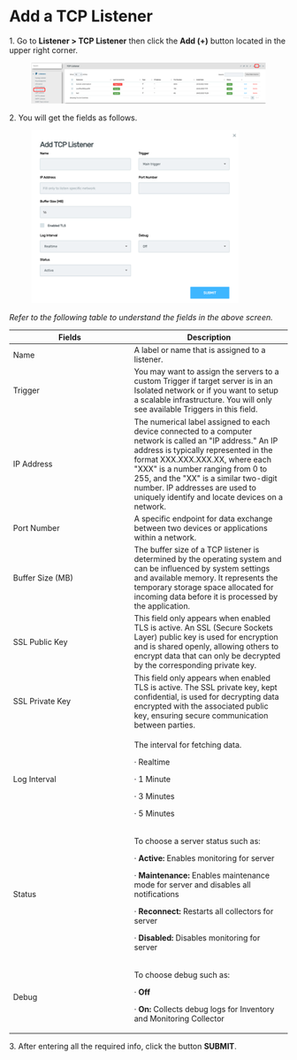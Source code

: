 # Add a TCP Listener

1\.      Go to **Listener > TCP Listener** then click the **Add (+)** button located in the upper right corner.&#x20;

<figure><img src="../../../../.gitbook/assets/image (306).png" alt=""><figcaption></figcaption></figure>

2\.      You will get the fields as follows.

<div align="left">

<figure><img src="../../../../.gitbook/assets/image (307).png" alt="" width="375"><figcaption></figcaption></figure>

</div>

_Refer to the following table to understand the fields in the above screen._&#x20;

<table><thead><tr><th width="205">Fields</th><th>Description</th></tr></thead><tbody><tr><td>Name </td><td>A label or name that is assigned to a listener. </td></tr><tr><td>Trigger</td><td>You may want to assign the servers to a custom Trigger if target server is in an Isolated network or if you want to setup a scalable infrastructure. You will only see available Triggers in this field.</td></tr><tr><td>IP Address </td><td>The numerical label assigned to each device connected to a computer network is called an "IP address." An IP address is typically represented in the format XXX.XXX.XXX.XX, where each "XXX" is a number ranging from 0 to 255, and the "XX" is a similar two-digit number. IP addresses are used to uniquely identify and locate devices on a network. </td></tr><tr><td>Port Number </td><td> A specific endpoint for data exchange between two devices or applications within a network. </td></tr><tr><td>Buffer Size (MB)</td><td>The buffer size of a TCP listener is determined by the operating system and can be influenced by system settings and available memory. It represents the temporary storage space allocated for incoming data before it is processed by the application.</td></tr><tr><td>SSL Public Key</td><td>This field only appears when enabled TLS is active. An SSL (Secure Sockets Layer) public key is used for encryption and is shared openly, allowing others to encrypt data that can only be decrypted by the corresponding private key.</td></tr><tr><td>SSL Private Key</td><td>This field only appears when enabled TLS is active. The SSL private key, kept confidential, is used for decrypting data encrypted with the associated public key, ensuring secure communication between parties.</td></tr><tr><td>Log Interval</td><td><p>The interval for fetching data.</p><p>·       Realtime</p><p>·       1 Minute</p><p>·       3 Minutes</p><p>·       5 Minutes</p></td></tr><tr><td>Status </td><td><p>To choose a server status such as: </p><p>·       <strong>Active:</strong> Enables monitoring for server</p><p>·       <strong>Maintenance:</strong> Enables maintenance mode for server and disables all notifications</p><p>·       <strong>Reconnect:</strong> Restarts all collectors for server</p><p>·       <strong>Disabled:</strong> Disables monitoring for server</p></td></tr><tr><td>Debug </td><td><p>To choose debug such as:</p><p>·       <strong>Off</strong></p><p>·       <strong>On:</strong> Collects debug logs for Inventory and Monitoring Collector</p></td></tr></tbody></table>

3\.      After entering all the required info, click the button **SUBMIT**.

